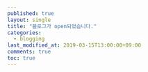 ```yaml
---
published: true
layout: single
title: "블로그가 open되었습니다."
categories: 
  - blogging
last_modified_at: 2019-03-15T13:00:00+09:00
comments: true
toc: true
---
```

